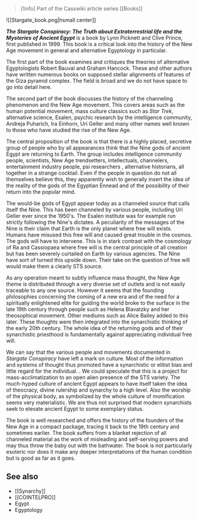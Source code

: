 > [!info] Part of the Casswiki article series [[Books]]

![[Stargate_book.png|hsmall center]]


_**The Stargate Conspiracy: The Truth about Extraterrestrial life and the Mysteries of Ancient Egypt**_ is a book by Lynn Picknett and Clive Prince, first published in 1999. This book is a critical look into the history of the New Age movement in general and alternative Egyptology in particular.

The first part of the book examines and critiques the theories of alternative Egyptologists Robert Bauval and Graham Hancock. These and other authors have written numerous books on supposed stellar alignments of features of the Giza pyramid complex. The field is broad and we do not have space to go into detail here.

The second part of the book discusses the history of the channeling phenomenon and the New Age movement. This covers areas such as the human potential movement, mass culture classics such as _Star Trek_, alternative science, Esalen, psychic research by the intelligence community, Andreja Puharich, Ira Einhorn, Uri Geller and many other names well known to those who have studied the rise of the New Age.

The central proposition of the book is that there is a highly placed, secretive group of people who by all appearances think that the Nine gods of ancient Egypt are returning to Earth. The group includes intelligence community people, scientists, New Age trendsetters, intellectuals, channelers, entertainment industry people, psi researchers , alternative historians, all together in a strange cocktail. Even if the people in question do not all themselves believe this, they apparently wish to generally insert the idea of the reality of the gods of the Egyptian Ennead and of the possibility of their return into the popular mind.

The would-be gods of Egypt appear today as a channeled source that calls itself the Nine. This has been channeled by various people, including Uri Geller ever since the 1950's. The Esalen institute was for example run strictly following the Nine's dictates. A peculiarity of the messages of the Nine is their claim that Earth is the only planet where free will exists. Humans have misused this free will and caused great trouble in the cosmos. The gods will have to intervene. This is in stark contrast with the cosmology of Ra and Cassiopaea where free will is the central principle of all creation but has been severely curtailed on Earth by various agencies. The Nine have sort of turned this upside down. Their take on the question of free will would make them a clearly STS source.

As any operation meant to subtly influence mass thought, the New Age theme is distributed through a very diverse set of outlets and is not easily traceable to any one source. However it seems that the founding philosophies concerning the coming of a new era and of the need for a spiritually enlightened elite for guiding the world broke to the surface in the late 19th century through people such as Helena Blavatzky and her theosophical movement. Other mediums such as Alice Bailey added to this later. These thoughts were then integrated into the synarchistic thinking of the early 20th century. The whole idea of the returning gods and of their synarchistic priesthood is fundamentally against appreciating individual free will.

We can say that the various people and movements documented in _Stargate Conspiracy_ have left a mark on culture. Most of the information and systems of thought thus promoted have a synarchistic or elitist bias and little regard for the individual. . We could speculate that this is a project for mass-acclimatization to an open alien presence of the STS variety. The much-hyped culture of ancient Egypt appears to have itself taken the idea of theocracy, divine rulership and synarchy to a high level. Also the worship of the physical body, as symbolized by the whole culture of momification seems very materialistic. We are thus not surprised that modern synarchists seek to elevate ancient Egypt to some exemplary status.

The book is well researched and offers the history of the founders of the New Age in a compact package, tracing it back to the 19th century and sometimes earlier. The book suffers from a blanket rejection of all channeled material as the work of misleading and self-serving powers and may thus throw the baby out with the bathwater. The book is not particularly esoteric nor does it make any deeper interpretations of the human condition but is good as far as it goes.

See also
--------

*   [[Synarchy]]
*   [[COINTELPRO]]
*   Egypt
*   Egyptology